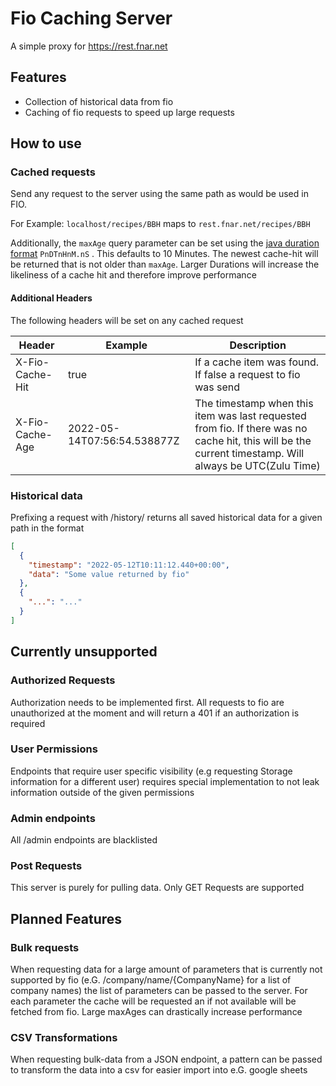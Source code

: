 # Fio Caching Server

A simple proxy for https://rest.fnar.net

## Features

- Collection of historical data from fio
- Caching of fio requests to speed up large requests

## How to use

### Cached requests

Send any request to the server using the same path as would be used in FIO.

For Example: `localhost/recipes/BBH` maps to `rest.fnar.net/recipes/BBH`

Additionally, the `maxAge` query parameter can be set using
the [java duration format](https://docs.oracle.com/javase/8/docs/api/java/time/Duration.html#parse-java.lang.CharSequence-) `PnDTnHnM.nS`
. This defaults to 10 Minutes. The newest cache-hit will be returned that is not older than `maxAge`. Larger Durations
will increase the likeliness of a cache hit and therefore improve performance

#### Additional Headers

The following headers will be set on any cached request

| Header          | Example                     | Description                                                                                                                                            |
|-----------------|-----------------------------|--------------------------------------------------------------------------------------------------------------------------------------------------------|
| X-Fio-Cache-Hit | true                        | If a cache item was found. If false a request to fio was send                                                                                          |
| X-Fio-Cache-Age | 2022-05-14T07:56:54.538877Z | The timestamp when this item was last requested from fio. If there was no cache hit, this will be the current timestamp. Will always be UTC(Zulu Time) |

### Historical data

Prefixing a request with /history/ returns all saved historical data for a given path in the format

```json
[
  {
    "timestamp": "2022-05-12T10:11:12.440+00:00",
    "data": "Some value returned by fio"
  },
  {
    "...": "..."
  }
]
```

## Currently unsupported

### Authorized Requests

Authorization needs to be implemented first. All requests to fio are unauthorized at the moment and will return a 401 if
an authorization is required

### User Permissions

Endpoints that require user specific visibility (e.g requesting Storage information for a different user) requires
special implementation to not leak information outside of the given permissions

### Admin endpoints

All /admin endpoints are blacklisted

### Post Requests

This server is purely for pulling data. Only GET Requests are supported

## Planned Features

### Bulk requests

When requesting data for a large amount of parameters that is currently not supported by fio (e.G.
/company/name/{CompanyName} for a list of company names) the list of parameters can be passed to the server. For each
parameter the cache will be requested an if not available will be fetched from fio. Large maxAges can drastically
increase performance

### CSV Transformations

When requesting bulk-data from a JSON endpoint, a pattern can be passed to transform the data into a csv for easier
import into e.G. google sheets